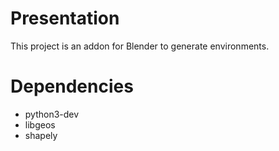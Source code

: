 # Presentation
This project is an addon for Blender to generate environments.

# Dependencies
- python3-dev
- libgeos
- shapely
